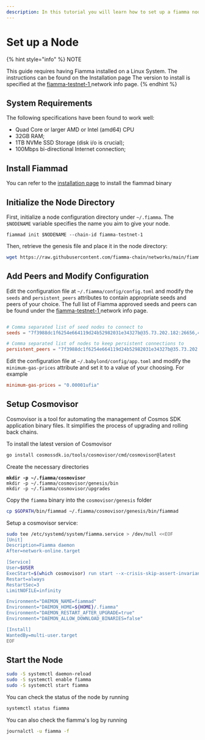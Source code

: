 ```yaml
---
description: In this tutorial you will learn how to set up a fiamma node
---
```


# Set up a Node

{% hint style="info" %}
NOTE

This guide requires having Fiamma installed on a Linux System. The instructions can be found on the Installation page The version to install is specified at the [fiamma-testnet-1 ](https://github.com/fiamma-chain/networks/tree/main/fiamma-testnet-1)network info page.
{% endhint %}

## System Requirements

The following specifications have been found to work well:

* Quad Core or larger AMD or Intel (amd64) CPU
* 32GB RAM;
* 1TB NVMe SSD Storage (disk i/o is crucial);
* 100Mbps bi-directional Internet connection;

## Install Fiammad <a href="#id-1-initialize-the-node-directory" id="id-1-initialize-the-node-directory"></a>

You can refer to the [installation page](../../user-guides/installation.md) to install the fiammad binary

## Initialize the Node Directory <a href="#id-1-initialize-the-node-directory" id="id-1-initialize-the-node-directory"></a>

First, initialize a node configuration directory under `~/.fiamma`. The `$NODENAME` variable specifies the name you aim to give your node.

```shell
fiammad init $NODENAME --chain-id fiamma-testnet-1
```

Then, retrieve the genesis file and place it in the node directory:

```bash
wget https://raw.githubusercontent.com/fiamma-chain/networks/main/fiamma-testnet-1/genesis.json -O ~/.fiamma/config/genesis.json
```

## Add Peers and Modify Configuration <a href="#id-2-add-peers-and-modify-configuration" id="id-2-add-peers-and-modify-configuration"></a>

Edit the configuration file at `~/.fiamma/config/config.toml` and modify the `seeds` and `persistent_peers` attributes to contain appropriate seeds and peers of your choice. The full list of Fiamma approved seeds and peers can be found under the [fiamma-testnet-1 ](https://github.com/fiamma-chain/networks/tree/main/fiamma-testnet-1)network info page.

```toml

# Comma separated list of seed nodes to connect to
seeds = "7f3988dc1f6254e664119d24b52982031e34327b@35.73.202.182:26656,40449ad696760c0d1b675c2741e846b5d08235a3@18.182.20.173:26656"

# Comma separated list of nodes to keep persistent connections to
persistent_peers = "7f3988dc1f6254e664119d24b52982031e34327b@35.73.202.182:26656,40449ad696760c0d1b675c2741e846b5d08235a3@18.182.20.173:26656"
```

Edit the configuration file at `~/.babylond/config/app.toml` and modify the `minimum-gas-prices` attribute and set it to a value of your choosing. For example

```toml
minimum-gas-prices = "0.00001ufia"
```

## Setup Cosmovisor <a href="#id-3-setup-cosmovisor" id="id-3-setup-cosmovisor"></a>

Cosmovisor is a tool for automating the management of Cosmos SDK application binary files. It simplifies the process of upgrading and rolling back chains.

To install the latest version of Cosmovisor

```bash
go install cosmossdk.io/tools/cosmovisor/cmd/cosmovisor@latest
```

Create the necessary directories

<pre class="language-bash"><code class="lang-bash"><strong>mkdir -p ~/.fiamma/cosmovisor
</strong>mkdir -p ~/.fiamma/cosmovisor/genesis/bin
mkdir -p ~/.fiamma/cosmovisor/upgrades
</code></pre>

Copy the `fiamma` binary into the `cosmovisor/genesis` folder

```bash
cp $GOPATH/bin/fiammad ~/.fiamma/cosmovisor/genesis/bin/fiammad
```

Setup a cosmovisor service:

```bash
sudo tee /etc/systemd/system/fiamma.service > /dev/null <<EOF
[Unit]
Description=Fiamma daemon
After=network-online.target

[Service]
User=$USER
ExecStart=$(which cosmovisor) run start --x-crisis-skip-assert-invariants
Restart=always
RestartSec=3
LimitNOFILE=infinity

Environment="DAEMON_NAME=fiammad"
Environment="DAEMON_HOME=${HOME}/.fiamma"
Environment="DAEMON_RESTART_AFTER_UPGRADE=true"
Environment="DAEMON_ALLOW_DOWNLOAD_BINARIES=false"

[Install]
WantedBy=multi-user.target
EOF
```

## Start the Node <a href="#id-4-start-the-node" id="id-4-start-the-node"></a>

```bash
sudo -S systemctl daemon-reload
sudo -S systemctl enable fiamma
sudo -S systemctl start fiamma
```

You can check the status of the node by running

```bash
systemctl status fiamma
```

You can also check the fiamma's log by running

```bash
journalctl -u fiamma -f
```
